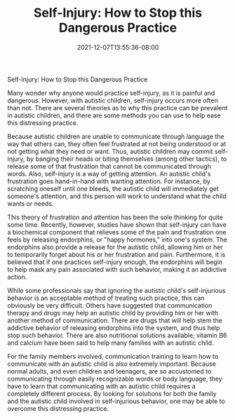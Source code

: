 ﻿---
title: "Self-Injury: How to Stop this Dangerous Practice"
date: 2021-12-07T13:55:36-08:00
description: "Text Tips for Web Success"
featured_image: "/images/Text.jpg"
tags: ["Text"]
---

Self-Injury: How to Stop this Dangerous Practice

Many wonder why anyone would practice self-injury, as it is painful and dangerous. However, with autistic children, self-injury occurs more often than not. There are several theories as to why this practice can be prevalent in autistic children, and there are some methods you can use to help ease this distressing practice.

Because autistic children are unable to communicate through language the way that others can, they often feel frustrated at not being understood or at not getting what they need or want. Thus, autistic children may commit self-injury, by banging their heads or biting themselves (among other tactics), to release some of that frustration that cannot be communicated through words. Also, self-injury is a way of getting attention. An autistic child's frustration goes hand-in-hand with wanting attention. For instance, by scratching oneself until one bleeds, the autistic child will immediately get someone's attention, and this person will work to understand what the child wants or needs.

This theory of frustration and attention has been the sole thinking for quite some time. Recently, however, studies have shown that self-injury can have a biochemical component that relieves some of the pain and frustration one feels by releasing endorphins, or "happy hormones," into one's system. The endorphins also provide a release for the autistic child, allowing him or her to temporarily forget about his or her frustration and pain. Furthermore, it is believed that if one practices self-injury enough, the endorphins will begin to help mask any pain associated with such behavior, making it an addictive action. 

While some professionals say that ignoring the autistic child's self-injurious behavior is an acceptable method of treating such practice, this can obviously be very difficult. Others have suggested that communication therapy and drugs may help an autistic child by providing him or her with another method of communication. There are drugs that will help stem the addictive behavior of releasing endorphins into the system, and thus help stop such behavior. There are also nutritional solutions available; vitamin B6 and calcium have been said to help many families with an autistic child.

For the family members involved, communication training to learn how to communicate with an autistic child is also extremely important. Because normal adults, and even children and teenagers, are so accustomed to communicating through easily recognizable words or body language, they have to learn that communicating with an autistic child requires a completely different process. By looking for solutions for both the family and the autistic child involved in self-injurious behavior, one may be able to overcome this distressing practice.



